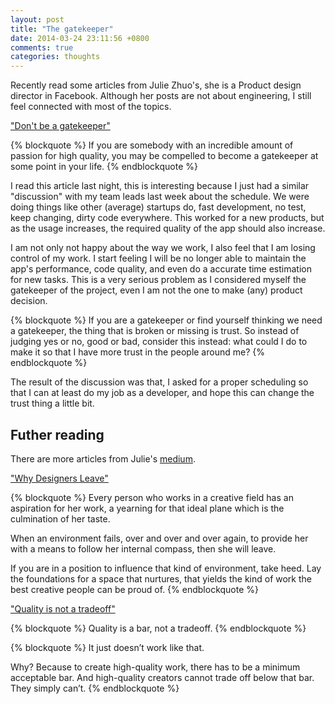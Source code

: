 ```yaml
---
layout: post
title: "The gatekeeper"
date: 2014-03-24 23:11:56 +0800
comments: true
categories: thoughts
---
```



Recently read some articles from Julie Zhuo's, she is a Product design director in Facebook. Although her posts are not about engineering, I still feel connected with most of the topics.

["Don't be a gatekeeper"](https://medium.com/the-year-of-the-looking-glass/5c48db173662)
 
{% blockquote %}
If you are somebody with an incredible amount of passion for high quality, you may be compelled to become a gatekeeper at some point in your life.
{% endblockquote %}
    
I read this article last night, this is interesting because I just had a similar "discussion" with my team leads last week about the schedule. We were doing things like other (average) startups do, fast development, no test, keep changing, dirty code everywhere. This worked for a new products, but as the usage increases, the required quality of the app should also increase.

I am not only not happy about the way we work, I also feel that I am losing control of my work. I start feeling I will be no longer able to maintain the app's performance, code quality, and even do a accurate time estimation for new tasks. This is a very serious problem as I considered myself the gatekeeper of the project, even I am not the one to make (any) product decision. 


{% blockquote %}
If you are a gatekeeper or find yourself thinking we need a gatekeeper, the thing that is broken or missing is trust. So instead of judging yes or no, good or bad, consider this instead: what could I do to make it so that I have more trust in the people around me?
{% endblockquote %}

The result of the discussion was that, I asked for a proper scheduling so that I can at least do my job as a developer, and hope this can change the trust thing a little bit.

## Futher reading

There are more articles from Julie's [medium](https://medium.com/the-year-of-the-looking-glass). 

["Why Designers Leave"](https://medium.com/the-year-of-the-looking-glass/d0aa3b8af9b7)

{% blockquote %}
Every person who works in a creative field has an aspiration for her work, a yearning for that ideal plane which is the culmination of her taste.

When an environment fails, over and over and over again, to provide her with a means to follow her internal compass, then she will leave.

If you are in a position to influence that kind of environment, take heed. Lay the foundations for a space that nurtures, that yields the kind of work the best creative people can be proud of.
{% endblockquote %}


["Quality is not a tradeoff"](https://medium.com/the-year-of-the-looking-glass/bcddf7c85553)

{% blockquote %}
Quality is a bar, not a tradeoff.
{% endblockquote %}

{% blockquote %}
It just doesn’t work like that.

Why? Because to create high-quality work, there has to be a minimum acceptable bar. And high-quality creators cannot trade off below that bar. They simply can’t. 
{% endblockquote %}




